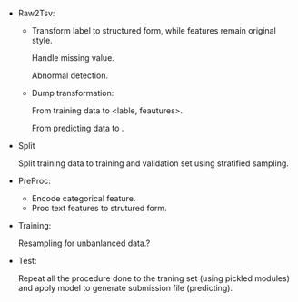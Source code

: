 
- Raw2Tsv: 

  - Transform label to structured form, while features remain original style.

    Handle missing value.

    Abnormal detection.

  - Dump transformation:

    From training data to <lable, feautures>.

    From predicting data to <features>.

- Split

  Split training data to training and validation set using stratified sampling.

- PreProc:

  - Encode categorical feature.
  - Proc text features to strutured form.

- Training:

  Resampling for unbanlanced data.?

- Test:

  Repeat all the procedure done to the traning set (using pickled modules) and apply model to generate submission file (predicting).

